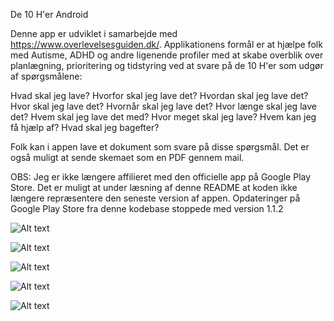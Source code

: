 De 10 H'er Android

Denne app er udviklet i samarbejde med https://www.overlevelsesguiden.dk/. Applikationens formål er at hjælpe folk med Autisme, ADHD og andre ligenende profiler med at skabe overblik over planlægning, prioritering og tidstyring ved at svare på de 10 H'er som udgør af spørgsmålene:

Hvad skal jeg lave?
Hvorfor skal jeg lave det?
Hvordan skal jeg lave det?
Hvor skal jeg lave det?
Hvornår skal jeg lave det?
Hvor længe skal jeg lave det?
Hvem skal jeg lave det med?
Hvor meget skal jeg lave?
Hvem kan jeg få hjælp af?
Hvad skal jeg bagefter?

Folk kan i appen lave et dokument som svare på disse spørgsmål. Det er også muligt at sende skemaet som en PDF gennem mail.

OBS: Jeg er ikke længere affilieret med den officielle app på Google Play Store. Det er muligt at under læsning af denne README at koden ikke længere repræsentere den seneste version af appen. Opdateringer på Google Play Store fra denne kodebase stoppede med version 1.1.2

![Alt text](https://i.imgur.com/L2JyEPV.png "Pic 1")

![Alt text](https://i.imgur.com/0AjagEP.png "Pic 2")

![Alt text](https://i.imgur.com/W0Q4bVv.png "Pic 3")

![Alt text](https://i.imgur.com/Yqmjpac.png "Pic 4")

![Alt text](https://i.imgur.com/T8a0uJk.png "Pic 5")
